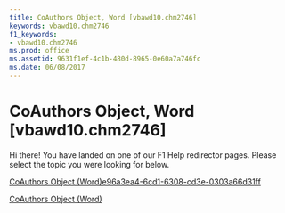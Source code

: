 ```yaml
---
title: CoAuthors Object, Word [vbawd10.chm2746]
keywords: vbawd10.chm2746
f1_keywords:
- vbawd10.chm2746
ms.prod: office
ms.assetid: 9631f1ef-4c1b-480d-8965-0e60a7a746fc
ms.date: 06/08/2017
---
```



# CoAuthors Object, Word [vbawd10.chm2746]

Hi there! You have landed on one of our F1 Help redirector pages. Please select the topic you were looking for below.

[CoAuthors Object (Word)e96a3ea4-6cd1-6308-cd3e-0303a66d31ff](http://msdn.microsoft.com/library/e96a3ea4-6cd1-6308-cd3e-0303a66d31ff%28Office.15%29.aspx)

[CoAuthors Object (Word)](http://msdn.microsoft.com/library/47fc864d-5f1b-b113-85b5-6e8b1b75c225%28Office.15%29.aspx)


